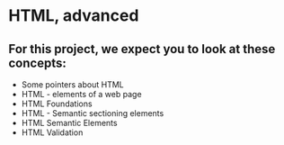 # HTML, advanced

## For this project, we expect you to look at these concepts:

 - Some pointers about HTML
 - HTML - elements of a web page
 - HTML Foundations
 - HTML - Semantic sectioning elements
 - HTML Semantic Elements
 - HTML Validation
